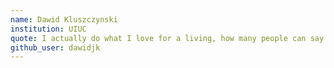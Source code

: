 ```yaml
---
name: Dawid Kluszczynski
institution: UIUC
quote: I actually do what I love for a living, how many people can say that?
github_user: dawidjk
---
```

